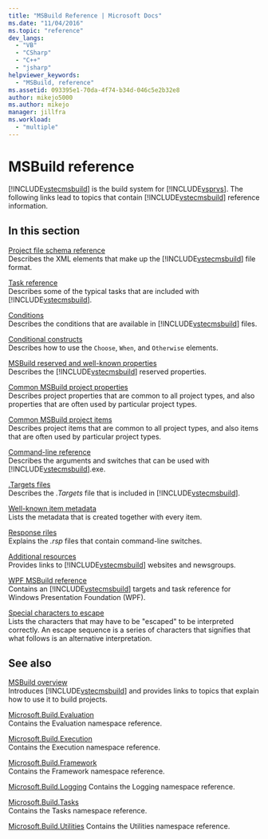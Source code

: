 ```yaml
---
title: "MSBuild Reference | Microsoft Docs"
ms.date: "11/04/2016"
ms.topic: "reference"
dev_langs: 
  - "VB"
  - "CSharp"
  - "C++"
  - "jsharp"
helpviewer_keywords: 
  - "MSBuild, reference"
ms.assetid: 093395e1-70da-4f74-b34d-046c5e2b32e8
author: mikejo5000
ms.author: mikejo
manager: jillfra
ms.workload: 
  - "multiple"
---
```

# MSBuild reference
[!INCLUDE[vstecmsbuild](../extensibility/internals/includes/vstecmsbuild_md.md)] is the build system for [!INCLUDE[vsprvs](../code-quality/includes/vsprvs_md.md)]. The following links lead to topics that contain [!INCLUDE[vstecmsbuild](../extensibility/internals/includes/vstecmsbuild_md.md)] reference information.  
  
## In this section  
 [Project file schema reference](../msbuild/msbuild-project-file-schema-reference.md)  
 Describes the XML elements that make up the [!INCLUDE[vstecmsbuild](../extensibility/internals/includes/vstecmsbuild_md.md)] file format.  
  
 [Task reference](../msbuild/msbuild-task-reference.md)  
 Describes some of the typical tasks that are included with [!INCLUDE[vstecmsbuild](../extensibility/internals/includes/vstecmsbuild_md.md)].  
  
 [Conditions](../msbuild/msbuild-conditions.md)  
 Describes the conditions that are available in [!INCLUDE[vstecmsbuild](../extensibility/internals/includes/vstecmsbuild_md.md)] files.  
  
 [Conditional constructs](../msbuild/msbuild-conditional-constructs.md)  
 Describes how to use the `Choose`, `When`, and `Otherwise` elements.  
  
 [MSBuild reserved and well-known properties](../msbuild/msbuild-reserved-and-well-known-properties.md)  
 Describes the [!INCLUDE[vstecmsbuild](../extensibility/internals/includes/vstecmsbuild_md.md)] reserved properties.  
  
 [Common MSBuild project properties](../msbuild/common-msbuild-project-properties.md)  
 Describes project properties that are common to all project types, and also properties that are often used by particular project types.  
  
 [Common MSBuild project items](../msbuild/common-msbuild-project-items.md)  
 Describes project items that are common to all project types, and also items that are often used by particular project types.  
  
 [Command-line reference](../msbuild/msbuild-command-line-reference.md)  
 Describes the arguments and switches that can be used with [!INCLUDE[vstecmsbuild](../extensibility/internals/includes/vstecmsbuild_md.md)].exe.  
  
 [.Targets files](../msbuild/msbuild-dot-targets-files.md)  
 Describes the *.Targets* file that is included in [!INCLUDE[vstecmsbuild](../extensibility/internals/includes/vstecmsbuild_md.md)].  
  
 [Well-known item metadata](../msbuild/msbuild-well-known-item-metadata.md)  
 Lists the metadata that is created together with every item.  
  
 [Response riles](../msbuild/msbuild-response-files.md)  
 Explains the *.rsp* files that contain command-line switches.  
  
 [Additional resources](https://social.msdn.microsoft.com/forums/vstudio/home?forum=msbuild)  
 Provides links to [!INCLUDE[vstecmsbuild](../extensibility/internals/includes/vstecmsbuild_md.md)] websites and newsgroups.  
  
 [WPF MSBuild reference](../msbuild/wpf-msbuild-reference.md)  
 Contains an [!INCLUDE[vstecmsbuild](../extensibility/internals/includes/vstecmsbuild_md.md)] targets and task reference for Windows Presentation Foundation (WPF).  
  
 [Special characters to escape](../msbuild/special-characters-to-escape.md)  
 Lists the characters that may have to be "escaped" to be interpreted correctly. An escape sequence is a series of characters that signifies that what follows is an alternative interpretation.  
  
## See also  
 [MSBuild overview](../msbuild/msbuild.md)     
 Introduces [!INCLUDE[vstecmsbuild](../extensibility/internals/includes/vstecmsbuild_md.md)] and provides links to topics that explain  how to use it to build projects.  
  
 [Microsoft.Build.Evaluation](https://docs.microsoft.com/dotnet/api/microsoft.build.evaluation)  
 Contains the Evaluation namespace reference.  
  
 [Microsoft.Build.Execution](https://docs.microsoft.com/dotnet/api/microsoft.build.execution)  
 Contains the Execution namespace reference.  
  
 [Microsoft.Build.Framework](https://docs.microsoft.com/dotnet/api/microsoft.build.framework)  
 Contains the Framework namespace reference.  
  
 [Microsoft.Build.Logging](https://docs.microsoft.com/dotnet/api/microsoft.build.logging) 
 Contains the Logging namespace reference.  
  
 [Microsoft.Build.Tasks](https://docs.microsoft.com/dotnet/api/microsoft.build.tasks)  
 Contains the Tasks namespace reference.  
  
 [Microsoft.Build.Utilities](https://docs.microsoft.com/dotnet/api/microsoft.build.utilities)
 Contains the Utilities namespace reference.

